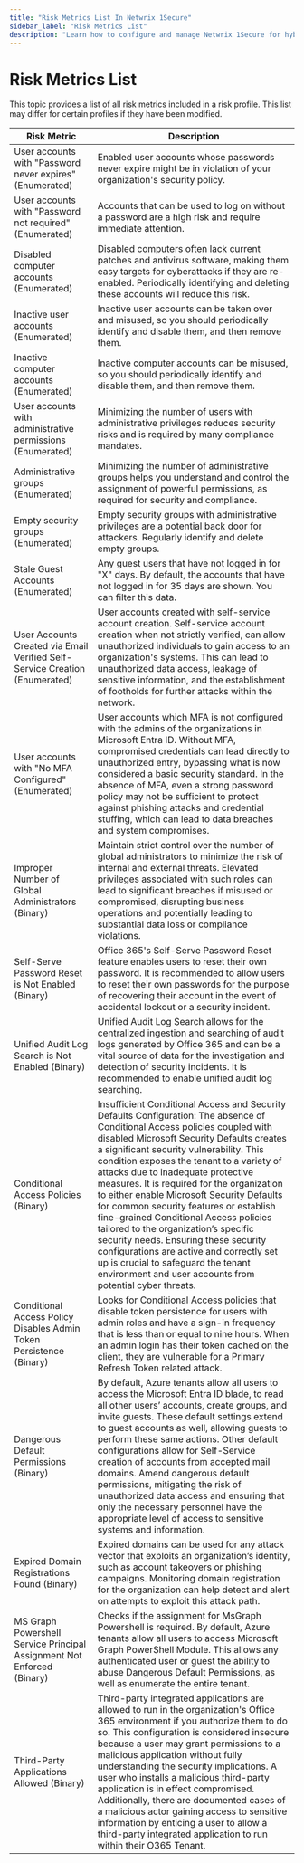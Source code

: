 ```yaml
---
title: "Risk Metrics List In Netwrix 1Secure"
sidebar_label: "Risk Metrics List"
description: "Learn how to configure and manage Netwrix 1Secure for hybrid security. This guide covers setup, monitoring, and analytics to help secure cloud and on prem data"
---
```


# Risk Metrics List

This topic provides a list of all risk metrics included in a risk profile. This list may differ for
certain profiles if they have been modified.

| Risk Metric                                                                 | Description                                                                                                                                                                                                                                                                                                                                                                                                                                                                                                                                                                                                                                                                                                        |
| --------------------------------------------------------------------------- | ------------------------------------------------------------------------------------------------------------------------------------------------------------------------------------------------------------------------------------------------------------------------------------------------------------------------------------------------------------------------------------------------------------------------------------------------------------------------------------------------------------------------------------------------------------------------------------------------------------------------------------------------------------------------------------------------------------------ |
| User accounts with "Password never expires" (Enumerated)                    | Enabled user accounts whose passwords never expire might be in violation of your organization's security policy.                                                                                                                                                                                                                                                                                                                                                                                                                                                                                                                                                                                                   |
| User accounts with "Password not required" (Enumerated)                     | Accounts that can be used to log on without a password are a high risk and require immediate attention.                                                                                                                                                                                                                                                                                                                                                                                                                                                                                                                                                                                                            |
| Disabled computer accounts (Enumerated)                                     | Disabled computers often lack current patches and antivirus software, making them easy targets for cyberattacks if they are re-enabled. Periodically identifying and deleting these accounts will reduce this risk.                                                                                                                                                                                                                                                                                                                                                                                                                                                                                                |
| Inactive user accounts (Enumerated)                                         | Inactive user accounts can be taken over and misused, so you should periodically identify and disable them, and then remove them.                                                                                                                                                                                                                                                                                                                                                                                                                                                                                                                                                                                  |
| Inactive computer accounts (Enumerated)                                     | Inactive computer accounts can be misused, so you should periodically identify and disable them, and then remove them.                                                                                                                                                                                                                                                                                                                                                                                                                                                                                                                                                                                             |
| User accounts with administrative permissions (Enumerated)                  | Minimizing the number of users with administrative privileges reduces security risks and is required by many compliance mandates.                                                                                                                                                                                                                                                                                                                                                                                                                                                                                                                                                                                  |
| Administrative groups (Enumerated)                                          | Minimizing the number of administrative groups helps you understand and control the assignment of powerful permissions, as required for security and compliance.                                                                                                                                                                                                                                                                                                                                                                                                                                                                                                                                                   |
| Empty security groups (Enumerated)                                          | Empty security groups with administrative privileges are a potential back door for attackers. Regularly identify and delete empty groups.                                                                                                                                                                                                                                                                                                                                                                                                                                                                                                                                                                          |
| Stale Guest Accounts (Enumerated)                                           | Any guest users that have not logged in for "X" days. By default, the accounts that have not logged in for 35 days are shown. You can filter this data.                                                                                                                                                                                                                                                                                                                                                                                                                                                                                                                                                            |
| User Accounts Created via Email Verified Self-Service Creation (Enumerated) | User accounts created with self-service account creation. Self-service account creation when not strictly verified, can allow unauthorized individuals to gain access to an organization's systems. This can lead to unauthorized data access, leakage of sensitive information, and the establishment of footholds for further attacks within the network.                                                                                                                                                                                                                                                                                                                                                        |
| User accounts with "No MFA Configured" (Enumerated)                         | User accounts which MFA is not configured with the admins of the organizations in Microsoft Entra ID. Without MFA, compromised credentials can lead directly to unauthorized entry, bypassing what is now considered a basic security standard. In the absence of MFA, even a strong password policy may not be sufficient to protect against phishing attacks and credential stuffing, which can lead to data breaches and system compromises.                                                                                                                                                                                                                                                                    |
| Improper Number of Global Administrators (Binary)                           | Maintain strict control over the number of global administrators to minimize the risk of internal and external threats. Elevated privileges associated with such roles can lead to significant breaches if misused or compromised, disrupting business operations and potentially leading to substantial data loss or compliance violations.                                                                                                                                                                                                                                                                                                                                                                       |
| Self-Serve Password Reset is Not Enabled (Binary)                           | Office 365's Self-Serve Password Reset feature enables users to reset their own password. It is recommended to allow users to reset their own passwords for the purpose of recovering their account in the event of accidental lockout or a security incident.                                                                                                                                                                                                                                                                                                                                                                                                                                                     |
| Unified Audit Log Search is Not Enabled (Binary)                            | Unified Audit Log Search allows for the centralized ingestion and searching of audit logs generated by Office 365 and can be a vital source of data for the investigation and detection of security incidents. It is recommended to enable unified audit log searching.                                                                                                                                                                                                                                                                                                                                                                                                                                            |
| Conditional Access Policies (Binary)                                        | Insufficient Conditional Access and Security Defaults Configuration: The absence of Conditional Access policies coupled with disabled Microsoft Security Defaults creates a significant security vulnerability. This condition exposes the tenant to a variety of attacks due to inadequate protective measures. It is required for the organization to either enable Microsoft Security Defaults for common security features or establish fine-grained Conditional Access policies tailored to the organization’s specific security needs. Ensuring these security configurations are active and correctly set up is crucial to safeguard the tenant environment and user accounts from potential cyber threats. |
| Conditional Access Policy Disables Admin Token Persistence (Binary)         | Looks for Conditional Access policies that disable token persistence for users with admin roles and have a sign-in frequency that is less than or equal to nine hours. When an admin login has their token cached on the client, they are vulnerable for a Primary Refresh Token related attack.                                                                                                                                                                                                                                                                                                                                                                                                                   |
| Dangerous Default Permissions (Binary)                                      | By default, Azure tenants allow all users to access the Microsoft Entra ID blade, to read all other users’ accounts, create groups, and invite guests. These default settings extend to guest accounts as well, allowing guests to perform these same actions. Other default configurations allow for Self-Service creation of accounts from accepted mail domains. Amend dangerous default permissions, mitigating the risk of unauthorized data access and ensuring that only the necessary personnel have the appropriate level of access to sensitive systems and information.                                                                                                                                 |
| Expired Domain Registrations Found (Binary)                                 | Expired domains can be used for any attack vector that exploits an organization’s identity, such as account takeovers or phishing campaigns. Monitoring domain registration for the organization can help detect and alert on attempts to exploit this attack path.                                                                                                                                                                                                                                                                                                                                                                                                                                                |
| MS Graph Powershell Service Principal Assignment Not Enforced (Binary)      | Checks if the assignment for MsGraph Powershell is required. By default, Azure tenants allow all users to access Microsoft Graph PowerShell Module. This allows any authenticated user or guest the ability to abuse Dangerous Default Permissions, as well as enumerate the entire tenant.                                                                                                                                                                                                                                                                                                                                                                                                                        |
| Third-Party Applications Allowed (Binary)                                   | Third-party integrated applications are allowed to run in the organization's Office 365 environment if you authorize them to do so. This configuration is considered insecure because a user may grant permissions to a malicious application without fully understanding the security implications. A user who installs a malicious third-party application is in effect compromised. Additionally, there are documented cases of a malicious actor gaining access to sensitive information by enticing a user to allow a third-party integrated application to run within their O365 Tenant.                                                                                                                     |
